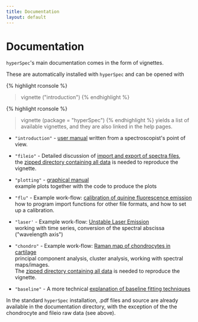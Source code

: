 ```yaml
---
title: Documentation
layout: default
---
```

# Documentation

`hyperSpec`'s main documentation comes in the form of vignettes. 

These are automatically installed with `hyperSpec` and can be opened with

{% highlight rconsole %}
> vignette ("introduction")
{% endhighlight %}

{% highlight rconsole %}
> vignette (package = "hyperSpec")
{% endhighlight %}
yields a list of available vignettes, and they are also linked in the help pages.

- `"introduction"` - [user manual](blob/introduction.pdf) written from a spectroscopist's point of view.

- `"fileio"` - Detailed discussion of [import and export of spectra files](blob/fileio.pdf),  
   the [zipped directory containing all data](blob/fileio.zip) is needed to reproduce the vignette.

- `"plotting"` - [graphical manual](blob/plotting.pdf)  
  example plots together with the code to produce the plots

- `"flu"` - Example work-flow: [calibration of quinine fluorescence emission](blob/flu.pdf)  
  how to program import functions for other file formats, and how to set up a calibration.

- `"laser'` - Example work-flow: [Unstable Laser Emission](blob/laser.pdf)  
  working with time series, conversion of the spectral abscissa ("wavelength axis")

- `"chondro"` - Example work-flow: [Raman map of chondrocytes in cartilage](blob/chondro.pdf)  
	principal component analysis, cluster analysis, working with spectral maps/images.   
	The [zipped directory containing all data](blob/chondro.zip) is needed to reproduce
	the vignette.

- `"baseline"` - A more technical [explanation of baseline fitting techniques](blob/baseline.pdf)

In the standard `hyperSpec` installation, .pdf files and source are already available in the
documentation directory, with the exception of the the chondrocyte and fileio raw data (see above).
